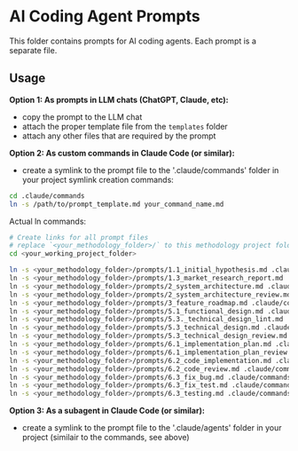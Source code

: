 # AI Coding Agent Prompts

This folder contains prompts for AI coding agents. Each prompt is a separate file.

## Usage

**Option 1: As prompts in LLM chats (ChatGPT, Claude, etc):**
- copy the prompt to the LLM chat
- attach the proper template file from the `templates` folder
- attach any other files that are required by the prompt

**Option 2: As custom commands in Claude Code (or similar):**
- create a symlink to the prompt file to the '.claude/commands' folder in your project
symlink creation commands:
```bash
cd .claude/commands
ln -s /path/to/prompt_template.md your_command_name.md
```

Actual ln commands:

```bash
# Create links for all prompt files
# replace `<your_methodology_folder>/` to this methodology project folder and `<your_working_project_folder>` to your working project folder.
cd <your_working_project_folder>

ln -s <your_methodology_folder>/prompts/1.1_initial_hypothesis.md .claude/commands/hypothesis.md \
ln -s <your_methodology_folder>/prompts/1.3_market_research_report.md .claude/commands/market-research.md \
ln -s <your_methodology_folder>/prompts/2_system_architecture.md .claude/commands/architecture.md \
ln -s <your_methodology_folder>/prompts/2_system_architecture_review.md .claude/commands/architecture-review.md \
ln -s <your_methodology_folder>/prompts/3_feature_roadmap.md .claude/commands/roadmap.md \
ln -s <your_methodology_folder>/prompts/5.1_functional_design.md .claude/commands/functional-design.md \
ln -s <your_methodology_folder>/prompts/5.3._technical_design_lint.md .claude/commands/TDDoc-lint.md \
ln -s <your_methodology_folder>/prompts/5.3_technical_design.md .claude/commands/TDDoc.md \
ln -s <your_methodology_folder>/prompts/5.3_technical_design_review.md .claude/commands/TDDoc-review.md \
ln -s <your_methodology_folder>/prompts/6.1_implementation_plan.md .claude/commands/plan.md \
ln -s <your_methodology_folder>/prompts/6.1_implementation_plan_review.md .claude/commands/plan-review.md \
ln -s <your_methodology_folder>/prompts/6.2_code_implementation.md .claude/commands/do.md \
ln -s <your_methodology_folder>/prompts/6.2_code_review.md .claude/commands/code-review.md \
ln -s <your_methodology_folder>/prompts/6.3_fix_bug.md .claude/commands/fix-bug.md \
ln -s <your_methodology_folder>/prompts/6.3_fix_test.md .claude/commands/fix-test.md \
ln -s <your_methodology_folder>/prompts/6.3_testing.md .claude/commands/test.md 

```

**Option 3: As a subagent in Claude Code (or similar):**
- create a symlink to the prompt file to the '.claude/agents' folder in your project (similair to the commands, see above)